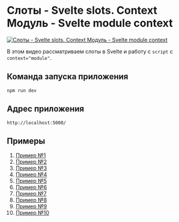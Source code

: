 # Слоты - Svelte slots. Context Модуль - Svelte module context

[![Слоты - Svelte slots. Context Модуль - Svelte module context](https://img.youtube.com/vi/BmvwzMRUBFM/0.jpg)](https://youtu.be/BmvwzMRUBFM "Слоты - Svelte slots. Context Модуль - Svelte module context")

В этом видео рассматриваем слоты в Svelte и работу с `script` c `context="module"`. 



## Команда запуска приложения
`npm run dev`

## Адрес приложения
`http://localhost:5000/`

## Примеры

1. [Пример №1](code/svelte-todo-01)
2. [Пример №2](code/svelte-todo-02)
3. [Пример №3](code/svelte-todo-03)
4. [Пример №4](code/svelte-todo-04)
5. [Пример №5](code/svelte-todo-05)
6. [Пример №6](code/svelte-todo-06)
7. [Пример №7](code/svelte-todo-07)
8. [Пример №8](code/svelte-todo-08)
9. [Пример №9](code/svelte-todo-09)
10. [Пример №10](code/svelte-todo-10)
